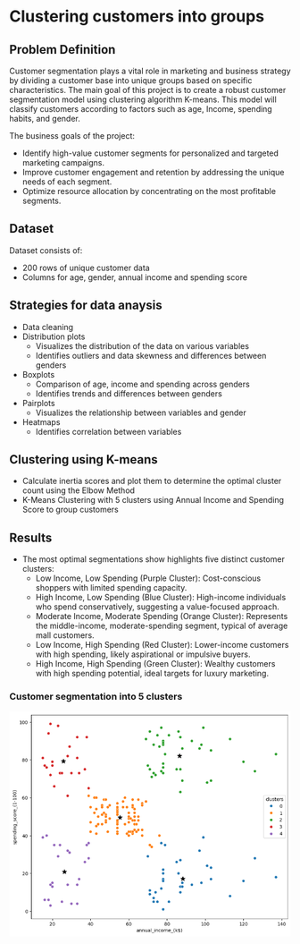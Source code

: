 # Clustering customers into groups

## Problem Definition

Customer segmentation plays a vital role in marketing and business strategy by dividing a customer base into unique groups based on specific characteristics. The main goal of this project is to create a robust customer segmentation model using clustering algorithm K-means. This model will classify customers according to factors such as age, Income, spending habits, and gender. 

The business goals of the project:
- Identify high-value customer segments for personalized and targeted marketing campaigns.
- Improve customer engagement and retention by addressing the unique needs of each segment.
- Optimize resource allocation by concentrating on the most profitable segments.


## Dataset
Dataset consists of:
- 200 rows of unique customer data
- Columns for age, gender, annual income and spending score


## Strategies for data anaysis

- Data cleaning
- Distribution plots 
    - Visualizes the distribution of the data on various variables
    - Identifies outliers and data skewness and differences between genders
- Boxplots
    - Comparison of age, income and spending across genders
    - Identifies trends and differences between genders
- Pairplots
    - Visualizes the relationship between variables and gender
- Heatmaps
    - Identifies correlation between variables


## Clustering using K-means
- Calculate inertia scores and plot them to determine the optimal cluster count using the Elbow Method
- K-Means Clustering with 5 clusters using Annual Income and Spending Score to group customers

## Results

- The most optimal segmentations show highlights five distinct customer clusters:
    - Low Income, Low Spending (Purple Cluster): Cost-conscious shoppers with limited spending capacity.
    - High Income, Low Spending (Blue Cluster): High-income individuals who spend conservatively, suggesting a value-focused approach.
    - Moderate Income, Moderate Spending (Orange Cluster): Represents the middle-income, moderate-spending segment, typical of average mall customers.
    - Low Income, High Spending (Red Cluster): Lower-income customers with high spending, likely aspirational or impulsive buyers.
    - High Income, High Spending (Green Cluster): Wealthy customers with high spending potential, ideal targets for luxury marketing.

### Customer segmentation into 5 clusters
![alt text](image.png)
